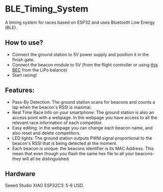 # BLE_Timing_System
A timing system for races based on ESP32 and uses Bluetooth Low Energy (BLE).

## How to use?
* Connect the ground station to 5V power supply and position it in the finish gate.
* Connect the beacon module to 5V (from the flight controller or using [this BEC](https://s.click.aliexpress.com/e/_DddLQzr) from the LiPo balance)
* Start racing!

## Features:
* Pass-By Detection: The ground station scans for beacons and counts a lap when the beacon's RSSI is maximal.
* Real Time Race Info on your smartphone: The ground station is also an access point with a webpage. In the webpage you have access to all the relevant race information of each competitor.
* Easy editing: in the webpage you can change each beacon name, and also reset and delete competitors.
* LED lights: The ground station outputs PWM signal proportional to the beacon's RSSI that is being detected at the moment.
* Each beacon is unique: the beacons identifier is its MAC Address. This mean that even though you flash the same hex file to all your beacons- they will all be distinguished.

## Hardware
Seeed Studio XIAO ESP32C3: 5-8 USD.


